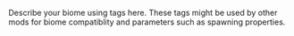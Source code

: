 Describe your biome using tags here. These tags might be used by other mods for biome compatiblity and
parameters such as spawning properties.